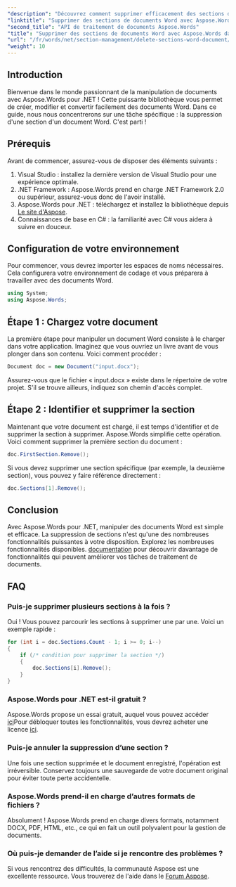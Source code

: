 ```yaml
---
"description": "Découvrez comment supprimer efficacement des sections de documents Word avec Aspose.Words pour .NET. Ce guide complet vous explique les prérequis."
"linktitle": "Supprimer des sections de documents Word avec Aspose.Words dans .NET"
"second_title": "API de traitement de documents Aspose.Words"
"title": "Supprimer des sections de documents Word avec Aspose.Words dans .NET"
"url": "/fr/words/net/section-management/delete-sections-word-document/"
"weight": 10
---
```


## Introduction

Bienvenue dans le monde passionnant de la manipulation de documents avec Aspose.Words pour .NET ! Cette puissante bibliothèque vous permet de créer, modifier et convertir facilement des documents Word. Dans ce guide, nous nous concentrerons sur une tâche spécifique : la suppression d'une section d'un document Word. C'est parti !

## Prérequis

Avant de commencer, assurez-vous de disposer des éléments suivants :

1. Visual Studio : installez la dernière version de Visual Studio pour une expérience optimale.
2. .NET Framework : Aspose.Words prend en charge .NET Framework 2.0 ou supérieur, assurez-vous donc de l'avoir installé.
3. Aspose.Words pour .NET : téléchargez et installez la bibliothèque depuis [Le site d'Aspose](https://releases.aspose.com/words/net/).
4. Connaissances de base en C# : la familiarité avec C# vous aidera à suivre en douceur.

## Configuration de votre environnement

Pour commencer, vous devrez importer les espaces de noms nécessaires. Cela configurera votre environnement de codage et vous préparera à travailler avec des documents Word.

```csharp
using System;
using Aspose.Words;
```

## Étape 1 : Chargez votre document

La première étape pour manipuler un document Word consiste à le charger dans votre application. Imaginez que vous ouvriez un livre avant de vous plonger dans son contenu. Voici comment procéder :

```csharp
Document doc = new Document("input.docx");
```

Assurez-vous que le fichier « input.docx » existe dans le répertoire de votre projet. S'il se trouve ailleurs, indiquez son chemin d'accès complet.

## Étape 2 : Identifier et supprimer la section

Maintenant que votre document est chargé, il est temps d'identifier et de supprimer la section à supprimer. Aspose.Words simplifie cette opération. Voici comment supprimer la première section du document :

```csharp
doc.FirstSection.Remove();
```

Si vous devez supprimer une section spécifique (par exemple, la deuxième section), vous pouvez y faire référence directement :

```csharp
doc.Sections[1].Remove();
```

## Conclusion

Avec Aspose.Words pour .NET, manipuler des documents Word est simple et efficace. La suppression de sections n'est qu'une des nombreuses fonctionnalités puissantes à votre disposition. Explorez les nombreuses fonctionnalités disponibles. [documentation](https://reference.aspose.com/words/net/) pour découvrir davantage de fonctionnalités qui peuvent améliorer vos tâches de traitement de documents.

## FAQ

### Puis-je supprimer plusieurs sections à la fois ?
Oui ! Vous pouvez parcourir les sections à supprimer une par une. Voici un exemple rapide :

```csharp
for (int i = doc.Sections.Count - 1; i >= 0; i--)
{
    if (/* condition pour supprimer la section */)
    {
        doc.Sections[i].Remove();
    }
}
```

### Aspose.Words pour .NET est-il gratuit ?
Aspose.Words propose un essai gratuit, auquel vous pouvez accéder [ici](https://releases.aspose.com/)Pour débloquer toutes les fonctionnalités, vous devrez acheter une licence [ici](https://purchase.aspose.com/buy).

### Puis-je annuler la suppression d’une section ?
Une fois une section supprimée et le document enregistré, l'opération est irréversible. Conservez toujours une sauvegarde de votre document original pour éviter toute perte accidentelle.

### Aspose.Words prend-il en charge d’autres formats de fichiers ?
Absolument ! Aspose.Words prend en charge divers formats, notamment DOCX, PDF, HTML, etc., ce qui en fait un outil polyvalent pour la gestion de documents.

### Où puis-je demander de l’aide si je rencontre des problèmes ?
Si vous rencontrez des difficultés, la communauté Aspose est une excellente ressource. Vous trouverez de l'aide dans le [Forum Aspose](https://forum.aspose.com/c/words/8).